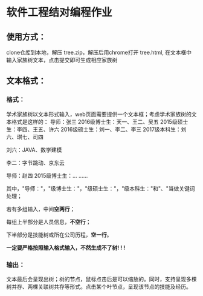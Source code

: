 #  软件工程结对编程作业

## 使用方式：

clone仓库到本地，解压 tree.zip，解压后用chrome打开 tree.html, 在文本框中输入家族树文本，点击提交即可生成相应家族树

## 文本格式：

### 格式：

学术家族树以文本形式输入，web页面需要提供一个文本框；考虑学术家族树的文本格式是这样的：
导师：张三
2016级博士生：天一、王二、吴五
2015级硕士生：李四、王五、许六
2016级硕士生：刘一、李二、李三
2017级本科生：刘六、琪七、司四

刘六：JAVA、数学建模

李二：字节跳动、京东云


导师：赵四
2015级博士生：...
……



其中，"导师："，"级博士生："，"级硕士生："，"级本科生："和"、"当做关键词处理；

若有多组输入，中间**空两行**；

每组上半部分是人员信息，**不空行**；

下半部分是技能树或所在公司历程，**空一行**。

**一定要严格按照输入格式输入，不然生成不了树! ! !**

### 输出：

文本最后会呈现出树；树的节点，鼠标点击后是可以缩放的。同时，支持呈现多棵树并存、两棵关联树共存等形式。点击某个叶节点，呈现该节点的技能及经历。
